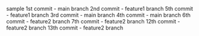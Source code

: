 sample
1st commit -  main branch
2nd commit - feature1 branch
5th commit - feature1 branch
3rd commit - main branch
4th commit - main branch
6th commit - feature2 branch
7th commit - feature2 branch
12th commit - feature2 branch
13th commit - feature2 branch